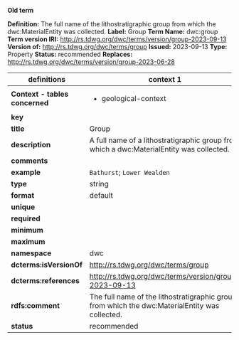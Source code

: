 **Old term**

**Definition:** The full name of the lithostratigraphic group from which the dwc:MaterialEntity was collected.
**Label:** Group
**Term Name:** dwc:group
**Term version IRI:** http://rs.tdwg.org/dwc/terms/version/group-2023-09-13
**Version of:** http://rs.tdwg.org/dwc/terms/group
**Issued:** 2023-09-13
**Type:** Property
**Status:** recommended
**Replaces:** http://rs.tdwg.org/dwc/terms/version/group-2023-06-28


| definitions | context 1 |
|-|-|
| **Context - tables concerned** | <ul><li>geological-context</li></ul> |
| **key** |  |
| **title** | Group |
| **description** | A full name of a lithostratigraphic group from which a dwc:MaterialEntity was collected. |
| **comments** |  |
| **example** | `Bathurst`; `Lower Wealden` |
| **type** | string |
| **format** | default |
| **unique** |  |
| **required** |  |
| **minimum** |  |
| **maximum** |  |
| **namespace** | dwc |
| **dcterms:isVersionOf** | http://rs.tdwg.org/dwc/terms/group |
| **dcterms:references** | http://rs.tdwg.org/dwc/terms/version/group-2023-09-13 |
| **rdfs:comment** | The full name of the lithostratigraphic group from which the dwc:MaterialEntity was collected. |
| **status** | recommended |
